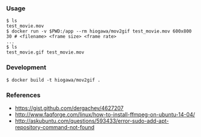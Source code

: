 ### Usage

```
$ ls
test_movie.mov
$ docker run -v $PWD:/app --rm hiogawa/mov2gif test_movie.mov 600x800 30 # <filename> <frame size> <frame rate>
...
$ ls
test_movie.gif test_movie.mov
```

### Development

```
$ docker build -t hiogawa/mov2gif .
```

### References

- https://gist.github.com/dergachev/4627207
- http://www.faqforge.com/linux/how-to-install-ffmpeg-on-ubuntu-14-04/
- http://askubuntu.com/questions/593433/error-sudo-add-apt-repository-command-not-found
